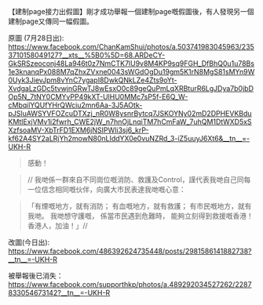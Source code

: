 【建制page接力出假圖】剛才成功舉報一個建制page嘅假圖後，有人發現另一個建制page又傳同一幅假圖。

原圖 (7月28日出):
https://www.facebook.com/ChanKamShui/photos/a.503741983045963/2353710158049127?__xts__%5B0%5D=68.ARDeCY-GkSRSzeoconj48La946t0z7NmCTK7lU9v8M4KP9sq9FGH_DfBhQ0u1u78Bs1e3knanqPx088M7qZhxZVxne0043sWGdOgDu19gm5K1rN8MgS81sMYn9W0Uyk3JievJpm8vYnC7ygapI8DwkQNkLZe4Zts9oYt-XvdgaLzGDc5tvwjnGRwTJ8wEsxO0c89geQuPmLqXRBturR6LgJDya7b0jbDOp5N_7tNY0CMYvPP49kXT-UlHU0MMc7sP5f-E6Q_W-cMbqilYQUfYHrQWciu2mn6Aa-3J5AOtk-pJSluAWSYVFOZcuDTXzj_nR0W8ysnrBytcq7JSKOYNy02mD2DPHEVKBduKMtlExjVMv1i2fwrh_CWE2jW_n7hnOjLnqiTM7hCmFaW_7uhQM1DtWXD5xSXzfsoaMV-XbTrFD1EXM6jNSIPWIi3sj6_krP-kf62A4SY2aLRjYh2mowN80nLIddYX0e0vuNZRd_3-iZ5uuyJ6Xt6&__tn__=-UKH-R

> 感動！

> // 我哋係一群來自不同崗位嘅消防、救護及Control，謹代表我哋自己同每一位信念相同嘅伙伴，向廣大市民表達我哋嘅心意：

> 「有煙嘅地方，就有消防；
> 有血嘅地方，就有救護；
> 有市民嘅地方，就有我哋。
> 我哋想守護嘅，
> 係當市民遇到危難時，
> 能夠立刻得到救援嘅香港！
> 香港人，加油！」//

改圖(今日出):
https://www.facebook.com/486392624735448/posts/2981586141882738?__tn__=-UKH-R

被舉報後已消失：
https://www.facebook.com/supporthkp/photos/a.489292034527262/2287833054673142?__tn__=-UKH-R